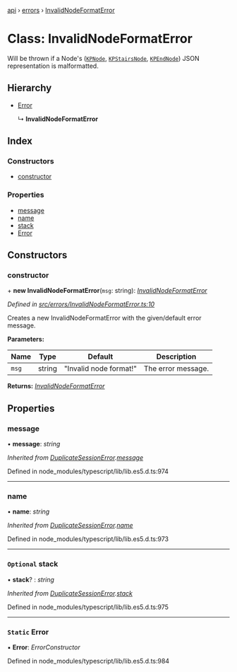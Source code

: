 [api](../README.md) › [errors](../modules/errors.md) › [InvalidNodeFormatError](errors.invalidnodeformaterror.md)

# Class: InvalidNodeFormatError

Will be thrown if a Node's ([`KPNode`](models.kpnode.md), [`KPStairsNode`](models.kpstairsnode.md), [`KPEndNode`](models.kpendnode.md)) JSON
representation is malformatted.

## Hierarchy

* [Error](errors.duplicatesessionerror.md#static-error)

  ↳ **InvalidNodeFormatError**

## Index

### Constructors

* [constructor](errors.invalidnodeformaterror.md#constructor)

### Properties

* [message](errors.invalidnodeformaterror.md#message)
* [name](errors.invalidnodeformaterror.md#name)
* [stack](errors.invalidnodeformaterror.md#optional-stack)
* [Error](errors.invalidnodeformaterror.md#static-error)

## Constructors

###  constructor

\+ **new InvalidNodeFormatError**(`msg`: string): *[InvalidNodeFormatError](errors.invalidnodeformaterror.md)*

*Defined in [src/errors/InvalidNodeFormatError.ts:10](https://github.com/KainPlan/api/blob/3eeae78/src/errors/InvalidNodeFormatError.ts#L10)*

Creates a new InvalidNodeFormatError with the given/default error message.

**Parameters:**

Name | Type | Default | Description |
------ | ------ | ------ | ------ |
`msg` | string | "Invalid node format!" | The error message.  |

**Returns:** *[InvalidNodeFormatError](errors.invalidnodeformaterror.md)*

## Properties

###  message

• **message**: *string*

*Inherited from [DuplicateSessionError](errors.duplicatesessionerror.md).[message](errors.duplicatesessionerror.md#message)*

Defined in node_modules/typescript/lib/lib.es5.d.ts:974

___

###  name

• **name**: *string*

*Inherited from [DuplicateSessionError](errors.duplicatesessionerror.md).[name](errors.duplicatesessionerror.md#name)*

Defined in node_modules/typescript/lib/lib.es5.d.ts:973

___

### `Optional` stack

• **stack**? : *string*

*Inherited from [DuplicateSessionError](errors.duplicatesessionerror.md).[stack](errors.duplicatesessionerror.md#optional-stack)*

Defined in node_modules/typescript/lib/lib.es5.d.ts:975

___

### `Static` Error

▪ **Error**: *ErrorConstructor*

Defined in node_modules/typescript/lib/lib.es5.d.ts:984
